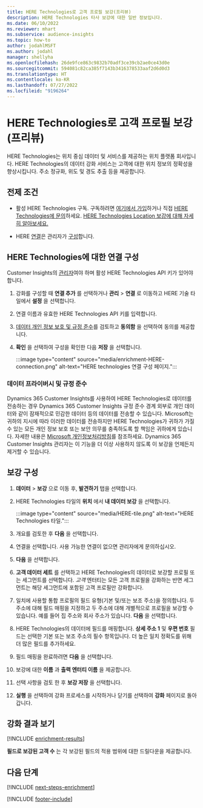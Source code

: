 ```yaml
---
title: HERE Technologies로 고객 프로필 보강(프리뷰)
description: HERE Technologies 타사 보강에 대한 일반 정보입니다.
ms.date: 06/10/2022
ms.reviewer: mhart
ms.subservice: audience-insights
ms.topic: how-to
author: jodahlMSFT
ms.author: jodahl
manager: shellyha
ms.openlocfilehash: 26de9fce863c9832b70adf3ce39cb2ae0ce43d0e
ms.sourcegitcommit: 594081c82ca385f7143b3416378533aaf2d6d0d3
ms.translationtype: HT
ms.contentlocale: ko-KR
ms.lasthandoff: 07/27/2022
ms.locfileid: "9196264"
---
```

# <a name="enrich-customer-profiles-with-here-technologies-preview"></a>HERE Technologies로 고객 프로필 보강(프리뷰)

HERE Technologies는 위치 중심 데이터 및 서비스를 제공하는 위치 플랫폼 회사입니다. HERE Technologies의 데이터 강화 서비스는 고객에 대한 위치 정보의 정확성을 향상시킵니다. 주소 정규화, 위도 및 경도 추출 등을 제공합니다.

## <a name="prerequisites"></a>전제 조건

- 활성 HERE Technologies 구독. 구독하려면 [여기에서 가입](https://developer.here.com/sign-up?utm_medium=referral&utm_source=Microsoft-Dynamics-CI&create=Freemium-Basic)하거나 직접 [HERE Technologies에 문의](https://developer.here.com/help?utm_medium=referral&utm_source=Microsoft-Dynamics-CI#how-can-we-help-you)하세요. [HERE Technologies Location 보강에 대해 자세히 알아보세요.](https://developer.here.com/location-enrichment?cid=Dev-MicrosoftDynamics-DB-0-Dev-&utm_source=MicrosoftDynamics&utm_medium=referral&utm_campaign=Online_Dev_ReferralMicrosoft)

- HERE [연결](connections.md)은 관리자가 [구성](#configure-the-connection-for-here-technologies)합니다.

## <a name="configure-the-connection-for-here-technologies"></a>HERE Technologies에 대한 연결 구성

Customer Insights의 [관리자](permissions.md#admin)여야 하며 활성 HERE Technologies API 키가 있어야 합니다.

1. 강화를 구성할 때 **연결 추가** 를 선택하거나 **관리** > **연결** 로 이동하고 HERE 기술 타일에서 **설정** 을 선택합니다.

1. 연결 이름과 유효한 HERE Technologies API 키를 입력합니다.

1. [데이터 개인 정보 보호 및 규정 준수](#data-privacy-and-compliance)를 검토하고 **동의함** 을 선택하여 동의를 제공합니다.

1. **확인** 을 선택하여 구성을 확인한 다음 **저장** 을 선택합니다.

   :::image type="content" source="media/enrichment-HERE-connection.png" alt-text="HERE technologies 연결 구성 페이지.":::

### <a name="data-privacy-and-compliance"></a>데이터 프라이버시 및 규정 준수

Dynamics 365 Customer Insights를 사용하여 HERE Technologies로 데이터를 전송하는 경우 Dynamics 365 Customer Insights 규정 준수 경계 외부로 개인 데이터와 같이 잠재적으로 민감한 데이터 등의 데이터를 전송할 수 있습니다. Microsoft는 귀하의 지시에 따라 이러한 데이터를 전송하지만 HERE Technologies가 귀하가 가질 수 있는 모든 개인 정보 보호 또는 보안 의무를 충족하도록 할 책임은 귀하에게 있습니다. 자세한 내용은 [Microsoft 개인정보처리방침](https://go.microsoft.com/fwlink/?linkid=396732)를 참조하세요.
Dynamics 365 Customer Insights 관리자는 이 기능을 더 이상 사용하지 않도록 이 보강을 언제든지 제거할 수 있습니다.

## <a name="configure-the-enrichment"></a>보강 구성

1. **데이터** > **보강** 으로 이동 후, **발견하기** 탭을 선택합니다.

1. HERE Technologies 타일의 **위치** 에서 **내 데이터 보강** 을 선택합니다.

   :::image type="content" source="media/HERE-tile.png" alt-text="HERE Technologies 타일.":::

1. 개요를 검토한 후 **다음** 을 선택합니다.

1. 연결을 선택합니다. 사용 가능한 연결이 없으면 관리자에게 문의하십시오.

1. **다음** 을 선택합니다.

1. **고객 데이터 세트** 를 선택하고 HERE Technologies의 데이터로 보강할 프로필 또는 세그먼트를 선택합니다. *고객* 엔터티는 모든 고객 프로필을 강화하는 반면 세그먼트는 해당 세그먼트에 포함된 고객 프로필만 강화합니다.

1. 일치에 사용할 통합 프로필의 필드 유형(기본 및/또는 보조 주소)을 정의합니다. 두 주소에 대해 필드 매핑을 지정하고 두 주소에 대해 개별적으로 프로필을 보강할 수 있습니다. 예를 들어 집 주소와 회사 주소가 있습니다. **다음** 을 선택합니다.

1. HERE Technologies의 데이터에 필드를 매핑합니다. **상세 주소 1** 및 **우편 번호** 필드는 선택한 기본 또는 보조 주소의 필수 항목입니다. 더 높은 일치 정확도를 위해 더 많은 필드를 추가하세요.

1. 필드 매핑을 완료하려면 **다음** 을 선택합니다.

1. 보강에 대한 **이름** 과 **출력 엔터티 이름** 을 제공합니다.

1. 선택 사항을 검토 한 후 **보강 저장** 을 선택합니다.

1. **실행** 을 선택하여 강화 프로세스를 시작하거나 닫기를 선택하여 **강화** 페이지로 돌아갑니다.

## <a name="view-enrichment-results"></a>강화 결과 보기

[!INCLUDE [enrichment-results](includes/enrichment-results.md)]

**필드로 보강된 고객 수** 는 각 보강된 필드의 적용 범위에 대한 드릴다운을 제공합니다.

## <a name="next-steps"></a>다음 단계

[!INCLUDE [next-steps-enrichment](includes/next-steps-enrichment.md)]

[!INCLUDE [footer-include](includes/footer-banner.md)]
